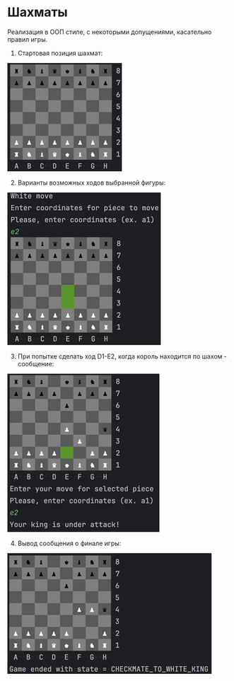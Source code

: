 <h1>Шахматы</h1>
<p>Реализация в ООП стиле, с некоторыми допущениями, касательно правил игры.</p>

1. Стартовая позиция шахмат:

![img_2.png](Chess/imgs/img_2.png)

2. Варианты возможных ходов выбранной фигуры:

![img_3.png](Chess/imgs/img_3.png)

3. При попытке сделать ход D1-E2, когда король находится по шахом - сообщение:

![img_5.png](Chess/imgs/img_5.png)

4. Вывод сообщения о финале игры:
  
![img_6.png](Chess/imgs/img_6.png)


